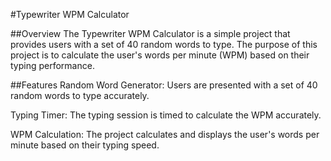 #Typewriter WPM Calculator

##Overview
The Typewriter WPM Calculator is a simple project that provides users with a set of 40 random words to type. The purpose of this project is to calculate the user's words per minute (WPM) based on their typing performance.

##Features
Random Word Generator: Users are presented with a set of 40 random words to type accurately.

Typing Timer: The typing session is timed to calculate the WPM accurately.

WPM Calculation: The project calculates and displays the user's words per minute based on their typing speed.